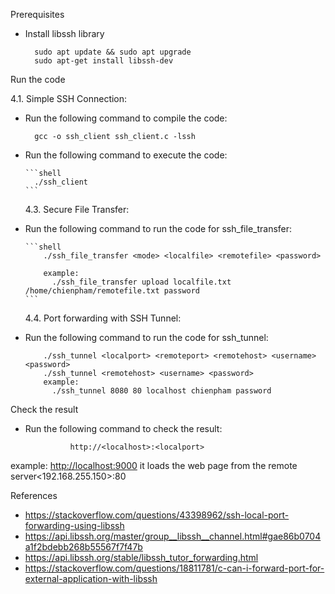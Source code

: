 Prerequisites

- Install libssh library

  ```shell
    sudo apt update && sudo apt upgrade
    sudo apt-get install libssh-dev
  ```

Run the code

4.1. Simple SSH Connection:

- Run the following command to compile the code:

  ```shell
    gcc -o ssh_client ssh_client.c -lssh
  ```

- Run the following command to execute the code:

      ```shell
        ./ssh_client
      ```

  4.3. Secure File Transfer:

- Run the following command to run the code for ssh_file_transfer:

      ```shell
          ./ssh_file_transfer <mode> <localfile> <remotefile> <password>

          example:
            ./ssh_file_transfer upload localfile.txt /home/chienpham/remotefile.txt password
      ```

  4.4. Port forwarding with SSH Tunnel:

- Run the following command to run the code for ssh_tunnel:

  ```shell
      ./ssh_tunnel <localport> <remoteport> <remotehost> <username> <password>
      ./ssh_tunnel <remotehost> <username> <password>
      example:
        ./ssh_tunnel 8080 80 localhost chienpham password
  ```

Check the result

- Run the following command to check the result:

  ```shell
            http://<localhost>:<localport>
  ```

example: <http://localhost:9000> it loads the web page from the remote server<192.168.255.150>:80

References

- <https://stackoverflow.com/questions/43398962/ssh-local-port-forwarding-using-libssh>
- <https://api.libssh.org/master/group__libssh__channel.html#gae86b0704a1f2bdebb268b55567f7f47b>
- <https://api.libssh.org/stable/libssh_tutor_forwarding.html>
- <https://stackoverflow.com/questions/18811781/c-can-i-forward-port-for-external-application-with-libssh>
